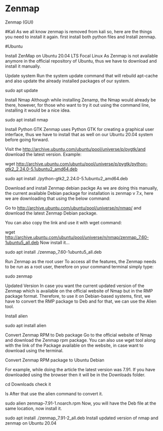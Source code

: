 # Zenmap
Zenmap (GUI)

#Kali
As we all know zenmap is removed from kali so, here are the things you need to install it again.
first install both python files and Install zenmap.

#Ubuntu

Install ZenMap on Ubuntu 20.04 LTS Focal Linux
As Zenmap is not available anymore in the official repository of Ubuntu, thus we have to download and install it manually.

Update system
Run the system update command that will rebuild apt-cache and also update the already installed packages of our system.

sudo apt update
 

Install Nmap
Although while installing Zenamp, the Nmap would already be there, however, for those who want to try it out using the command line, installing it would be a nice idea.

sudo apt install nmap
 

Install Python GTK
Zenmap uses Python GTK for creating a graphical user interface, thus we have to install that as well on our Ubuntu 20.04 system before going forward.

Visit the http://archive.ubuntu.com/ubuntu/pool/universe/p/pygtk/and download the latest version. Example:

wget http://archive.ubuntu.com/ubuntu/pool/universe/p/pygtk/python-gtk2_2.24.0-5.1ubuntu2_amd64.deb

sudo apt install ./python-gtk2_2.24.0-5.1ubuntu2_amd64.deb 
 

Download and install Zenmap debian packge
As we are doing this manually, the current available Debian package for installation is zenmap v 7.x, here we are downloading that using the below command:

Go to http://archive.ubuntu.com/ubuntu/pool/universe/n/nmap/ and download the latest Zenmap Debian package.

You can also copy the link and use it with wget command:

wget http://archive.ubuntu.com/ubuntu/pool/universe/n/nmap/zenmap_7.60-1ubuntu5_all.deb
Now install it…

sudo apt install ./zenmap_7.60-1ubuntu5_all.deb
 

Run Zenmap as the root user
To access all the features, the Zenmap needs to be run as a root user, therefore on your command terminal simply type:

sudo zenmap
 

Updated Version
In case you want the current updated version of the Zenmap which is available on the official website of Nmap but in the RMP package format. Therefore, to use it on Debian-based systems, first, we have to convert the RMP package to Deb and for that, we can use the Alien tool.

Install alien

sudo apt install alien
 

Convert Zenmap RPM to Deb package
Go to the official website of Nmap and download the Zenmap rpm package. You can also use wget tool along with the link of the Package available on the website,  in case want to download using the terminal.

Convert Zenmap RPM package to Ubuntu Debian

For example, while doing the article the latest version was 7.91. If you have downloaded using the browser then it will be in the Downloads folder.

cd Downloads
check it

ls
After that use the alien command to convert it.

sudo alien zenmap-7.91-1.noarch.rpm
Now, you will have the Deb file at the same location, now install it.

sudo apt install ./zenmap_7.91-2_all.deb
Install updated version of nmap and zenmap on Ubuntu 20.04
